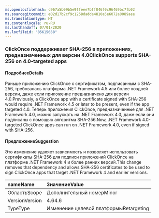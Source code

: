 ```yaml
---
ms.openlocfilehash: c967a5b09b5e9ffeee7bff046f0c96469bc7fb02
ms.sourcegitcommit: e02d17b2cf9c1258dadda4810a5e6072a0089aee
ms.translationtype: HT
ms.contentlocale: ru-RU
ms.lasthandoff: 07/01/2020
ms.locfileid: "85615658"
---
```

### <a name="clickonce-supports-sha-256-on-40-targeted-apps"></a><span data-ttu-id="e1cd1-101">ClickOnce поддерживает SHA-256 в приложениях, предназначенных для версии 4.0</span><span class="sxs-lookup"><span data-stu-id="e1cd1-101">ClickOnce supports SHA-256 on 4.0-targeted apps</span></span>

#### <a name="details"></a><span data-ttu-id="e1cd1-102">Подробнее</span><span class="sxs-lookup"><span data-stu-id="e1cd1-102">Details</span></span>

<span data-ttu-id="e1cd1-103">Раньше приложению ClickOnce с сертификатом, подписанным с SHA-256, требовалась платформа .NET Framework 4.5 или более поздней версии, даже если приложение предназначено для версии 4.0.</span><span class="sxs-lookup"><span data-stu-id="e1cd1-103">Previously, a ClickOnce app with a certificate signed with SHA-256 would require .NET Framework 4.5 or later to be present, even if the app targeted 4.0.</span></span> <span data-ttu-id="e1cd1-104">Теперь приложения ClickOnce, предназначенные для .NET Framework 4.0, можно запускать на .NET Framework 4.0, даже если они подписаны с помощью алгоритма SHA-256.</span><span class="sxs-lookup"><span data-stu-id="e1cd1-104">Now, .NET Framework 4.0-targeted ClickOnce apps can run on .NET Framework 4.0, even if signed with SHA-256.</span></span>

#### <a name="suggestion"></a><span data-ttu-id="e1cd1-105">Предложение</span><span class="sxs-lookup"><span data-stu-id="e1cd1-105">Suggestion</span></span>

<span data-ttu-id="e1cd1-106">Это изменение удаляет зависимость и позволяет использовать сертификаты SHA-256 для подписи приложений ClickOnce на платформе .NET Framework 4 и более ранних версий.</span><span class="sxs-lookup"><span data-stu-id="e1cd1-106">This change removes that dependency and allows SHA-256 certificates to be used to sign ClickOnce apps that target .NET Framework 4 and earlier versions.</span></span>

| <span data-ttu-id="e1cd1-107">name</span><span class="sxs-lookup"><span data-stu-id="e1cd1-107">Name</span></span>    | <span data-ttu-id="e1cd1-108">Значение</span><span class="sxs-lookup"><span data-stu-id="e1cd1-108">Value</span></span>       |
|:--------|:------------|
| <span data-ttu-id="e1cd1-109">Область</span><span class="sxs-lookup"><span data-stu-id="e1cd1-109">Scope</span></span>   | <span data-ttu-id="e1cd1-110">Дополнительный номер</span><span class="sxs-lookup"><span data-stu-id="e1cd1-110">Minor</span></span>       |
| <span data-ttu-id="e1cd1-111">Version</span><span class="sxs-lookup"><span data-stu-id="e1cd1-111">Version</span></span> | <span data-ttu-id="e1cd1-112">4.6</span><span class="sxs-lookup"><span data-stu-id="e1cd1-112">4.6</span></span>         |
| <span data-ttu-id="e1cd1-113">Type</span><span class="sxs-lookup"><span data-stu-id="e1cd1-113">Type</span></span>    | <span data-ttu-id="e1cd1-114">Изменение целевой платформы</span><span class="sxs-lookup"><span data-stu-id="e1cd1-114">Retargeting</span></span> |
